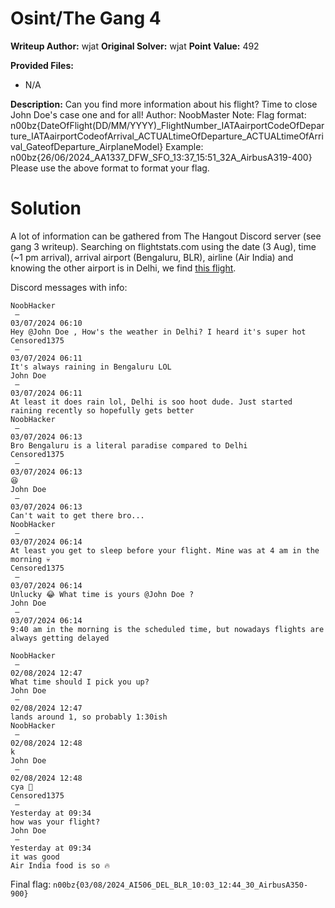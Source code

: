 
# Osint/The Gang 4
**Writeup Author:** wjat
**Original Solver:** wjat
**Point Value:** 492

**Provided Files:**
  - N/A

**Description:**
Can you find more information about his flight? Time to close John Doe's case one and for all! Author: NoobMaster Note: Flag format: n00bz{DateOfFlight(DD/MM/YYYY)_FlightNumber_IATAairportCodeOfDeparture_IATAairportCodeofArrival_ACTUALtimeOfDeparture_ACTUALtimeOfArrival_GateofDeparture_AirplaneModel} Example: n00bz{26/06/2024_AA1337_DFW_SFO_13:37_15:51_32A_AirbusA319-400} Please use the above format to format your flag.


# Solution

A lot of information can be gathered from The Hangout Discord server (see gang 3 writeup). Searching on flightstats.com using the date (3 Aug), time (~1 pm arrival), arrival airport (Bengaluru, BLR), airline (Air India) and knowing the other airport is in Delhi, we find [this flight](https://www.flightstats.com/v2/flight-tracker/AI/506?year=2024&month=8&date=3&flightId=1266296156%20?!).

Discord messages with info:
```
NoobHacker
 — 
03/07/2024 06:10
Hey @John Doe , How's the weather in Delhi? I heard it's super hot
Censored1375
 — 
03/07/2024 06:11
It's always raining in Bengaluru LOL
John Doe
 — 
03/07/2024 06:11
At least it does rain lol, Delhi is soo hoot dude. Just started raining recently so hopefully gets better
NoobHacker
 — 
03/07/2024 06:13
Bro Bengaluru is a literal paradise compared to Delhi
Censored1375
 — 
03/07/2024 06:13
😆
John Doe
 — 
03/07/2024 06:13
Can't wait to get there bro...
NoobHacker
 — 
03/07/2024 06:14
At least you get to sleep before your flight. Mine was at 4 am in the morning 💀
Censored1375
 — 
03/07/2024 06:14
Unlucky 😂 What time is yours @John Doe ? 
John Doe
 — 
03/07/2024 06:14
9:40 am in the morning is the scheduled time, but nowadays flights are always getting delayed
```
```
NoobHacker
 — 
02/08/2024 12:47
What time should I pick you up?
John Doe
 — 
02/08/2024 12:47
lands around 1, so probably 1:30ish
NoobHacker
 — 
02/08/2024 12:48
k
John Doe
 — 
02/08/2024 12:48
cya 👀
Censored1375
 — 
Yesterday at 09:34
how was your flight?
John Doe
 — 
Yesterday at 09:34
it was good
Air India food is so 🔥
```


Final flag:
`n00bz{03/08/2024_AI506_DEL_BLR_10:03_12:44_30_AirbusA350-900}`
